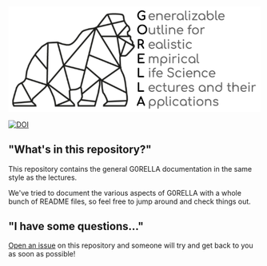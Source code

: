 ![logo](lecture/static/gorella_logo.png)

[![DOI](https://zenodo.org/badge/DOI/10.5281/zenodo.4276460.svg)](https://doi.org/10.5281/zenodo.4276460)

## "What's in this repository?"

This repository contains the general G0RELLA documentation in the same style as the lectures.

We've tried to document the various aspects of G0RELLA with a whole bunch of README files, so feel free to jump around and check things out.

## "I have some questions..."

[Open an issue]() on this repository and someone will try and get back to you as soon as possible!
